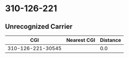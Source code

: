 # 310-126-221
## Unrecognized Carrier


| CGI | Nearest CGI | Distance |
|-----|-------------|----------|
| 310-126-221-30545 |  | 0.0 |
